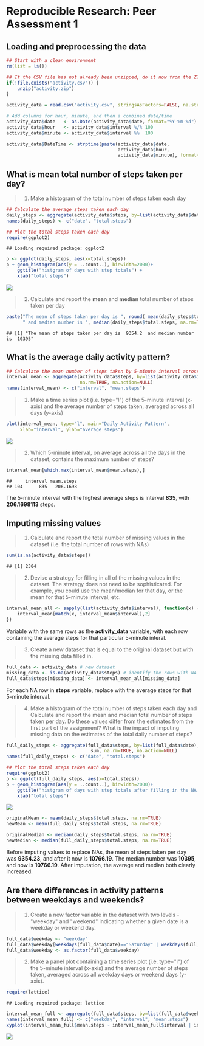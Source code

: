# Reproducible Research: Peer Assessment 1

## Loading and preprocessing the data


```r
## Start with a clean environment
rm(list = ls())

## If the CSV file has not already been unzipped, do it now from the ZIP file provided.
if(!file.exists("activity.csv")) {
    unzip("activity.zip")
}

activity_data = read.csv("activity.csv", stringsAsFactors=FALSE, na.strings = "NA")

# Add columns for hour, minute, and then a combined date/time
activity_data$date   <- as.Date(activity_data$date, format="%Y-%m-%d")
activity_data$hour   <- activity_data$interval %/% 100
activity_data$minute <- activity_data$interval %%  100

activity_data$DateTime <- strptime(paste(activity_data$date, 
                                         activity_data$hour, 
                                         activity_data$minute), format="%Y-%m-%d %H %M")
```


## What is mean total number of steps taken per day?

> 1. Make a histogram of the total number of steps taken each day


```r
## Calculate the average steps taken each day
daily_steps <- aggregate(activity_data$steps, by=list(activity_data$date), sum, na.rm=TRUE, na.action=NULL)
names(daily_steps) <- c("date", "total.steps")

## Plot the total steps taken each day
require(ggplot2)
```

```
## Loading required package: ggplot2
```

```r
p <- ggplot(daily_steps, aes(x=total.steps))
p + geom_histogram(aes(y = ..count..), binwidth=2000)+
    ggtitle("histgram of days with step totals") + 
    xlab("total steps")
```

![](PA1_template_files/figure-html/plot_steps_per_day-1.png)<!-- -->

> 2. Calculate and report the **mean** and **median** total number of steps taken per day


```r
paste("The mean of steps taken per day is ", round( mean(daily_steps$total.steps, na.rm=TRUE), 1), 
      " and median number is ", median(daily_steps$total.steps, na.rm=TRUE) )
```

```
## [1] "The mean of steps taken per day is  9354.2  and median number is  10395"
```


## What is the average daily activity pattern?


```r
## Calculate the mean number of steps taken by 5-minute interval across days
interval_mean <- aggregate(activity_data$steps, by=list(activity_data$interval), mean,
                           na.rm=TRUE, na.action=NULL)
names(interval_mean) <- c("interval", "mean.steps")
```

> 1. Make a time series plot (i.e. type="l") of the 5-minute interval (x-axis) 
and the average number of steps taken, averaged across all days (y-axis)


```r
plot(interval_mean, type="l", main="Daily Activity Pattern",
     xlab="interval", ylab="average steps")
```

![](PA1_template_files/figure-html/unnamed-chunk-3-1.png)<!-- -->

> 2. Which 5-minute interval, on average across all the days in the dataset, 
contains the maximum number of steps?


```r
interval_mean[which.max(interval_mean$mean.steps),]
```

```
##     interval mean.steps
## 104      835   206.1698
```

The 5-minute interval with the highest average steps is interval 
**835**, 
with **206.1698113** 
steps.

## Imputing missing values
> 1. Calculate and report the total number of missing values in the dataset 
(i.e. the total number of rows with NAs)


```r
sum(is.na(activity_data$steps))
```

```
## [1] 2304
```

> 2. Devise a strategy for filling in all of the missing values in the dataset. 
The strategy does not need to be sophisticated. For example, you could use the 
mean/median for that day, or the mean for that 5-minute interval, etc.


```r
interval_mean_all <- sapply(list(activity_data$interval), function(x) {
    interval_mean[match(x, interval_mean$interval),2]
})
```

Variable with the same rows as the **activity_data** variable, with each row containing the average steps for that particular 5-minute interal.

> 3. Create a new dataset that is equal to the original dataset but with the missing data filled in.


```r
full_data <- activity_data # new dataset
missing_data <- is.na(activity_data$steps) # identify the rows with NA
full_data$steps[missing_data] <- interval_mean_all[missing_data]
```

For each NA row in **steps** variable, replace with the average steps for that 5-minute interval.

> 4. Make a histogram of the total number of steps taken each day and Calculate and report the mean and median total number of steps taken per day. Do these values differ from the estimates from the first part of the assignment? What is the impact of imputing missing data on the estimates of the total daily number of steps?


```r
full_daily_steps <- aggregate(full_data$steps, by=list(full_data$date),
                               sum, na.rm=TRUE, na.action=NULL)
names(full_daily_steps) <- c("date", "total.steps")

## Plot the total steps taken each day
require(ggplot2)
p <- ggplot(full_daily_steps, aes(x=total.steps))
p + geom_histogram(aes(y = ..count..), binwidth=2000)+
    ggtitle("histgram of days with step totals after filling in the NA values") + 
    xlab("total steps")
```

![](PA1_template_files/figure-html/unnamed-chunk-8-1.png)<!-- -->


```r
originalMean <- mean(daily_steps$total.steps, na.rm=TRUE)
newMean <- mean(full_daily_steps$total.steps, na.rm=TRUE)

originalMedian <- median(daily_steps$total.steps, na.rm=TRUE)
newMedian <- median(full_daily_steps$total.steps, na.rm=TRUE)
```
Before imputing values to replace NAs, the mean of steps taken per day was 
**9354.23**, and after it now is 
**10766.19**. The median number was 
**10395**, and now is 
**10766.19**. After 
imputation, the average and median both clearly increased.

## Are there differences in activity patterns between weekdays and weekends?
> 1. Create a new factor variable in the dataset with two levels - "weekday" and "weekend" indicating whether a given date is a weekday or weekend day.


```r
full_data$weekday <- "weekday"
full_data$weekday[weekdays(full_data$date)=="Saturday" | weekdays(full_data$date)=="Sunday"] <- "weekend"
full_data$weekday <- as.factor(full_data$weekday)
```

> 2. Make a panel plot containing a time series plot (i.e. type="l") of the 5-minute interval (x-axis) and the average number of steps taken, averaged across all weekday days or weekend days (y-axis).


```r
require(lattice)
```

```
## Loading required package: lattice
```

```r
interval_mean_full <- aggregate(full_data$steps, by=list(full_data$weekday, full_data$interval), mean, na.rm=TRUE, na.action=NULL)
names(interval_mean_full) <- c("weekday", "interval", "mean.steps")
xyplot(interval_mean_full$mean.steps ~ interval_mean_full$interval | interval_mean_full$weekday, layout=c(1,2), type="l", xlab="Interval", ylab="Number of steps")
```

![](PA1_template_files/figure-html/unnamed-chunk-11-1.png)<!-- -->
